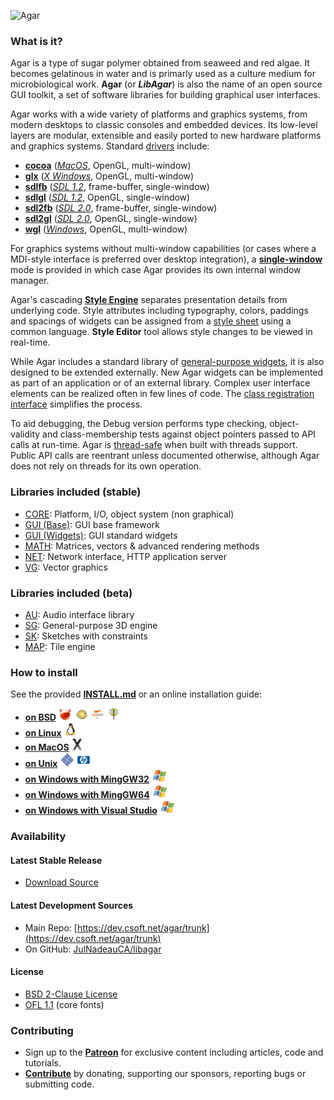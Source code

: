 ![Agar](mk/agar-logo.png)

### What is it?

Agar is a type of sugar polymer obtained from seaweed and red algae. It becomes gelatinous in water and is primarly used as a culture medium for microbiological work. **Agar** (or ***LibAgar***) is also the name of an open source GUI toolkit, a set of software libraries for building graphical user interfaces.

Agar works with a wide variety of platforms and graphics systems, from modern desktops to classic consoles and embedded devices. Its low-level layers are modular, extensible and easily ported to new hardware platforms and graphics systems. Standard [drivers](https://libagar.org/man3/AG_Driver) include:
* [**cocoa**](https://libagar.org/man3/AG_DriverCocoa) ([_MacOS_](https://en.wikipedia.org/wiki/MacOS), OpenGL, multi-window)
* [**glx**](https://libagar.org/man3/AG_DriverGLX) ([_X Windows_](https://x.org), OpenGL, multi-window)
* [**sdlfb**](https://libagar.org/man3/AG_DriverSDLFB) ([_SDL 1.2_](https://libsdl.org), frame-buffer, single-window)
* [**sdlgl**](https://libagar.org/man3/AG_DriverSDLGL) ([_SDL 1.2_](https://libsdl.org), OpenGL, single-window)
* [**sdl2fb**](https://libagar.org/man3/AG_DriverSDL2FB) ([_SDL 2.0_](https://libsdl.org), frame-buffer, single-window)
* [**sdl2gl**](https://libagar.org/man3/AG_DriverSDL2GL) ([_SDL 2.0_](https://libsdl.org), OpenGL, single-window)
* [**wgl**](https://libagar.org/man3/AG_DriverWGL) ([_Windows_](https://en.wikipedia.org/wiki/Microsoft_Windows), OpenGL, multi-window)

For graphics systems without multi-window capabilities (or cases where a MDI-style interface is preferred over desktop integration), a [**single-window**](https://libagar.org/man3/AG_DriverSw) mode is provided in which case Agar provides its own internal window manager.

Agar's cascading [**Style Engine**](https://libagar.org/man3/AG_StyleSheet) separates presentation details from underlying code. Style attributes including typography, colors, paddings and spacings of widgets can be assigned from a [style sheet](https://dev.csoft.net/agar/trunk/gui/style.css) using a common language. **Style Editor** tool allows style changes to be viewed in real-time.

While Agar includes a standard library of [general-purpose widgets](https://libagar.org/man3/AG_Intro#AGAR-GUI:_STANDARD_WIDGETS), it is also designed to be extended externally. New Agar widgets can be implemented as part of an application or of an external library. Complex user interface elements can be realized often in few lines of code. The [class registration interface](https://libagar.org/man3/AG_Object#CLASSES) simplifies the process.

To aid debugging, the Debug version performs type checking, object-validity and class-membership tests against object pointers passed to API calls at run-time. Agar is [thread-safe](https://libagar.org/man3/AG_Threads) when built with threads support. Public API calls are reentrant unless documented otherwise, although Agar does not rely on threads for its own operation.

### Libraries included (stable)

* [CORE](https://libagar.org/man3/AG_Intro#AGAR-CORE): Platform, I/O, object system (non graphical)
* [GUI (Base)](https://libagar.org/man3/AG_Intro#AGAR-GUI:_BASE_SYSTEM): GUI base framework
* [GUI (Widgets)](https://libagar.org/man3/AG_Intro#AGAR-GUI:_STANDARD_WIDGETS): GUI standard widgets
* [MATH](https://libagar.org/man3/AG_Intro#AGAR-MATH): Matrices, vectors & advanced rendering methods
* [NET](https://libagar.org/man3/AG_Intro#AGAR-NET): Network interface, HTTP application server
* [VG](https://libagar.org/man3/AG_Intro#AGAR-VG): Vector graphics

### Libraries included (beta)

* [AU](https://libagar.org/man3/AG_Intro#AGAR-AU): Audio interface library
* [SG](https://libagar.org/man3/AG_Intro#AGAR-SG): General-purpose 3D engine
* [SK](https://libagar.org/man3/AG_Intro#AGAR-SK): Sketches with constraints
* [MAP](https://libagar.org/man3/AG_Intro#AGAR-MAP): Tile engine

### How to install

See the provided [**INSTALL.md**](INSTALL.md) or an online installation guide:
- **[on BSD](https://libagar.org/docs/inst/bsd.html)** ![](img/bsd.png)
- **[on Linux](https://libagar.org/docs/inst/linux.html)** ![](img/linux.png)
- **[on MacOS](https://libagar.org/docs/inst/osx.html)** ![](img/osx.png)
- **[on Unix](https://libagar.org/docs/inst/unix.html)** ![](img/sunhp.png)
- **[on Windows with MingGW32](https://libagar.org/docs/inst/win-mingw.html)** ![](img/win.png)
- **[on Windows with MingGW64](https://libagar.org/docs/inst/win-mingw64.html)** ![](img/win.png)
- **[on Windows with Visual Studio](https://libagar.org/docs/inst/win-vs.html)** ![](img/win.png)

### Availability

#### Latest Stable Release

* [Download Source](https://libagar.org/download.html#stable)

#### Latest Development Sources

* Main Repo: [https://dev.csoft.net/agar/trunk](https://dev.csoft.net/agar/trunk)
* On GitHub: [JulNadeauCA/libagar](https://github.com/JulNadeauCA/libagar)

#### License

* [BSD 2-Clause License](https://libagar.org/license.html)
* [OFL 1.1](https://libagar.org/license-ofl.html) (core fonts)

### Contributing

* Sign up to the [**Patreon**](https://patreon.com/libagar) for exclusive content including articles, code and tutorials.
* [**Contribute**](https://libagar.org/contribute.html) by donating, supporting our sponsors, reporting bugs or submitting code.

